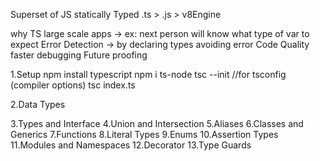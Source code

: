 Superset of JS
statically  Typed
.ts > .js > v8Engine

why TS
large scale apps -> ex: next person will know what type of var to expect
Error Detection -> by declaring types avoiding error
Code Quality
faster debugging
Future proofing

1.Setup
    npm install typescript
    npm i ts-node
    tsc --init  //for tsconfig (compiler options)
    tsc index.ts

2.Data Types
    

3.Types and Interface
4.Union and Intersection
5.Aliases
6.Classes and Generics
7.Functions
8.Literal Types
9.Enums
10.Assertion Types
11.Modules and Namespaces
12.Decorator
13.Type Guards
